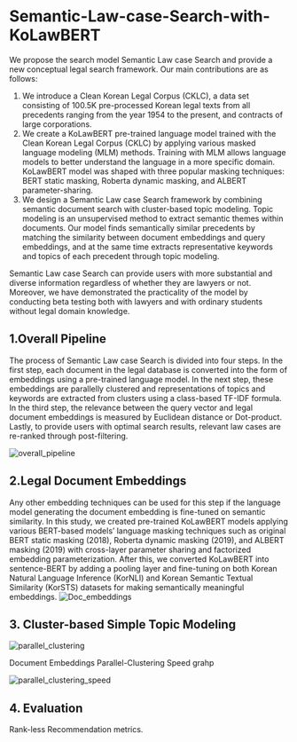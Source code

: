 # Semantic-Law-case-Search-with-KoLawBERT

 We propose the search model Semantic Law case Search and provide a new conceptual legal search framework. Our main contributions are as follows:
 
 1. We introduce a Clean Korean Legal Corpus (CKLC), a data set consisting of 100.5K pre-processed Korean legal texts from all precedents ranging from the year 1954 to the present, and contracts of large corporations.
 2. We create a KoLawBERT pre-trained language model trained with the Clean  Korean Legal Corpus (CKLC) by applying various masked language modeling (MLM) methods. Training with MLM allows language models to better understand the language in a more specific domain. KoLawBERT model was shaped with three popular masking techniques: BERT static masking, Roberta dynamic masking, and ALBERT parameter-sharing.
 3. We design a Semantic Law case Search framework by combining semantic document search with cluster-based topic modeling. Topic modeling is an unsupervised method to extract semantic themes within documents. Our model finds semantically similar precedents by matching the similarity between document embeddings and query embeddings, and at the same time extracts representative keywords and topics of each precedent through topic modeling.

 Semantic Law case Search can provide users with more substantial and diverse information regardless of whether they are lawyers or not. Moreover, we have demonstrated the practicality of the model by conducting beta testing both with lawyers and with ordinary students without legal domain knowledge.
 
 ## 1.Overall Pipeline
 The process of Semantic Law case Search is divided into four steps. In the first step, each document in the legal database is converted into the form of embeddings using a pre-trained language model. In the next step, these embeddings are parallelly clustered and representations of topics and keywords are extracted from clusters using a class-based TF-IDF formula. In the third step, the relevance between the query vector and legal document embeddings is measured by Euclidean distance or Dot-product. Lastly, to provide users with optimal search results, relevant law cases are re-ranked through post-filtering.

![overall_pipeline](https://user-images.githubusercontent.com/105137667/172508983-c4196142-59a7-4d2c-8f19-85c45f441d87.jpg)


## 2.Legal Document Embeddings
 Any other embedding techniques can be used for this step if the language model generating the document embedding is fine-tuned on semantic similarity. In this study, we created pre-trained KoLawBERT models applying various BERT-based models’ language masking techniques such as original BERT static masking (2018),  Roberta dynamic masking (2019), and ALBERT masking (2019) with cross-layer parameter sharing and factorized embedding parameterization. After this, we converted KoLawBERT into sentence-BERT by adding a pooling layer and fine-tuning on both Korean Natural Language Inference (KorNLI) and Korean Semantic Textual Similarity (KorSTS) datasets for making semantically meaningful embeddings.
![Doc_embeddings](https://user-images.githubusercontent.com/105137667/172509527-cd1625fa-20bb-4af8-ae74-373f791c17ae.jpg)


## 3. Cluster-based Simple Topic Modeling

![parallel_clustering](https://user-images.githubusercontent.com/105137667/172509591-2b472591-2199-45d3-b0fe-d5a8617e5a1f.jpg)

Document Embeddings Parallel-Clustering Speed grahp

![parallel_clustering_speed](https://user-images.githubusercontent.com/105137667/172509757-2b4cda3c-fd85-4ffc-a4e0-d6369a2071d5.jpg)


## 4. Evaluation

Rank-less Recommendation metrics.
